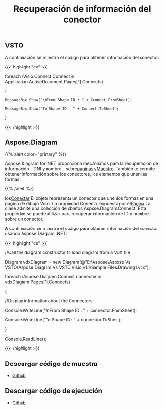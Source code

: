 ﻿---
title: Recuperación de información del conector
type: docs
weight: 90
url: /es/net/retrieving-connector-information/
---
## **VSTO**
A continuación se muestra el código para obtener información del conector:

{{< highlight "cs" >}}

   foreach (Visio.Connect Connect in Application.ActiveDocument.Pages[1].Connects)

  {

    MessageBox.Show("\nFrom Shape ID : " + Connect.FromSheet);

    MessageBox.Show("To Shape ID : " + Connect.ToSheet);

  }


{{< /highlight >}}
## **Aspose.Diagram**
{{% alert color="primary" %}} 

 Aspose.Diagram for .NET proporciona mecanismos para la recuperación de información - DNI y nombre - sobre[paginas](https://reference.aspose.com/diagram/net/aspose.diagram/pagecollection) y[Maestro](https://reference.aspose.com/diagram/net/aspose.diagram/mastercollection). También te permite obtener información sobre los conectores, los elementos que unen las formas.

{{% /alert %}} 

 los[Conectar](https://reference.aspose.com/diagram/net/aspose.diagram/connect) El objeto representa un conector que une dos formas en una página de dibujo Visio. La propiedad Conecta, expuesta por el[Página](https://reference.aspose.com/diagram/net/aspose.diagram/page) La clase admite una colección de objetos Aspose.Diagram.Connect. Esta propiedad se puede utilizar para recuperar información de ID y nombre sobre un conector.

A continuación se muestra el código para obtener información del conector usando Aspose.Diagram .NET:

{{< highlight "cs" >}}

  //Call the diagram constructor to load diagram from a VDX file

 Diagram vdxDiagram = new Diagram(@"E:\Aspose\Aspose Vs VSTO\Aspose.Diagram Vs VSTO Visio v1.1\Sample Files\Drawing1.vdx");

 foreach (Aspose.Diagram.Connect connector in vdxDiagram.Pages[1].Connects)

 {

   //Display information about the Connectors

   Console.WriteLine("\nFrom Shape ID : " + connector.FromSheet);

   Console.WriteLine("To Shape ID : " + connector.ToSheet);

 }

 Console.ReadLine();


{{< /highlight >}}
## **Descargar código de muestra**
- [Github](https://github.com/aspose-diagram/Aspose.Diagram-for-.NET/releases/tag/AsposeDiagramVsVSTOv1.1)
## **Descargar código de ejecución**
- [Github](https://github.com/aspose-diagram/Aspose.Diagram-for-.NET/tree/master/Plugins/Aspose.Diagram%20Vs%20VSTO%20Visio/Code%20Comparison%20of%20Common%20Features/Retrieving%20Connector%20Information)

